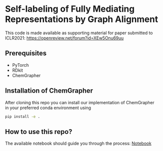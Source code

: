 # Self-labeling of Fully Mediating Representations by Graph Alignment

This code is made available as supporting material for paper submitted to ICLR2021: https://openreview.net/forum?id=XEw5Onu69uu

## Prerequisites

* PyTorch
* RDkit
* ChemGrapher

## Installation of ChemGrapher

After cloning this repo you can install our implementation of ChemGrapher in your preferred conda environment using

```bash
pip install -e .
```
## How to use this repo?

The available notebook should guide you through the process:
[Notebook](workflow_notebook.ipynb)
